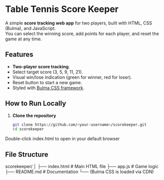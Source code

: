 # Table Tennis Score Keeper

A simple **score tracking web app** for two players, built with HTML, CSS (Bulma), and JavaScript.  
You can select the winning score, add points for each player, and reset the game at any time.

## Features
- **Two-player score tracking**.
- Select target score (3, 5, 9, 11, 21).
- Visual win/lose indication (green for winner, red for loser).
- Reset button to start a new game.
- Styled with [Bulma CSS framework](https://bulma.io/).


## How to Run Locally
1. **Clone the repository**
   ```bash
   git clone https://github.com/<your-username>/scorekeeper.git
   cd scorekeeper
Double-click index.html to open in your default browser

## File Structure
scorekeeper/
│
├── index.html   # Main HTML file
├── app.js       # Game logic
├── README.md    # Documentation
└── (Bulma CSS is loaded via CDN)
